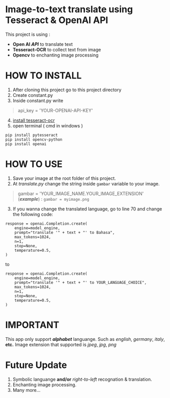 # Image-to-text translate using Tesseract & OpenAI API
This project is using : 
- **Open AI _API_** to translate text
- **Tesseract-OCR** to collect text from image
- **Opencv** to enchanting image processing

# HOW TO INSTALL

1. After cloning this project go to this project directory
2. Create constant.py
3. Inside constant.py write
> api_key = 'YOUR-OPENAI-API-KEY'
4. [install tesseract-ocr](https://tesseract-ocr.github.io/tessdoc/Installation.html)
5. open terminal ( cmd in windows )
 
```
pip install pytesseract
pip install opencv-python
pip install openai
```

# HOW TO USE
1. Save your image at the root folder of this project.
2. At _translate.py_ change the string inside `gambar` variable to your image.
> gambar = 'YOUR_IMAGE_NAME.YOUR_IMAGE_EXTENSION' (**_example_**) : `gambar = myimage.png`
3. If you wanna change the translated language, go to line 70 and change the following code:
```
response = openai.Completion.create(
    engine=model_engine,
    prompt="translate '" + text + "' to Bahasa",
    max_tokens=1024,
    n=1,
    stop=None,
    temperature=0.5,
)

```
to

```
response = openai.Completion.create(
    engine=model_engine,
    prompt="translate '" + text + "' to YOUR_LANGUAGE_CHOICE",
    max_tokens=1024,
    n=1,
    stop=None,
    temperature=0.5,
)
```

# IMPORTANT

This app only support **_alphabet_** languange.
Such as _english_, _germany_, _italy_, **etc.**
Image extension that supported is _jpeg_, _jpg_, _png_

# Future Update

1. Symbolic languange **and/or** _right-to-left_ recognation & translation.
2. Enchanting image processing.
3. Many more...
